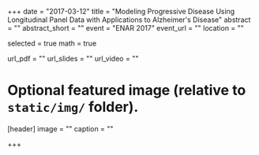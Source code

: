 +++
date = "2017-03-12"
title = "Modeling Progressive Disease Using Longitudinal Panel Data with Applications to Alzheimer's Disease"
abstract = ""
abstract_short = ""
event = "ENAR 2017"
event_url = ""
location = ""

selected = true
math = true

url_pdf = ""
url_slides = ""
url_video = ""



# Optional featured image (relative to `static/img/` folder).
[header]
image = ""
caption = ""

+++
